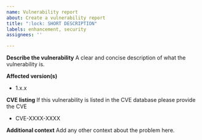 ```yaml
---
name: Vulnerability report
about: Create a vulnerability report
title: ":lock: SHORT DESCRIPTION"
labels: enhancement, security
assignees: ''

---
```


**Describe the vulnerability**
A clear and concise description of what the vulnerability is.

**Affected version(s)**

- 1.x.x

**CVE listing**
If this vulnerability is listed in the CVE database please provide the CVE

- CVE-XXXX-XXXX


**Additional context**
Add any other context about the problem here.
